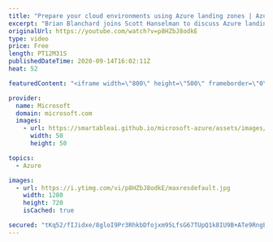 ```yaml
---
title: "Prepare your cloud environments using Azure landing zones | Azure Friday"
excerpt: "Brian Blanchard joins Scott Hanselman to discuss Azure landing zones and how you can prepare your destination Azure environment—not only to receive migrating applications, but also to balance agility, governance, and security considerations.  0:00 - Overview 0:38 - What is an Azure landing zone? 5:05"
originalUrl: https://youtube.com/watch?v=p8HZbJ8odkE
type: video
price: Free
length: PT12M31S
publishedDateTime: 2020-09-14T16:02:11Z
heat: 52

featuredContent: "<iframe width=\"800\" height=\"500\" frameborder=\"0\" src=\"https://www.youtube.com/embed/p8HZbJ8odkE\" allow=\"accelerometer; autoplay; encrypted-media; gyroscope; picture-in-picture\" allowfullscreen></iframe>"

provider:
  name: Microsoft
  domain: microsoft.com
  images:
    - url: https://smartableai.github.io/microsoft-azure/assets/images/organizations/microsoft.com-50x50.jpg
      width: 50
      height: 50

topics:
  - Azure

images:
  - url: https://i.ytimg.com/vi/p8HZbJ8odkE/maxresdefault.jpg
    width: 1280
    height: 720
    isCached: true

secured: "tKq52/fIJidxe/8gloI9Pr3RhkbDfojxm95LfsG67TUpQ1k8IU9B+ATe9RngbG/1pFmVoGVfjPA/miNpo+t4AI9KY/vJmBjUDvYWavMxWVpFT1ghl8cz3tqM8FVLRTQw4YNOwFCSJ+M3/eKsGVP6InbFcISz+c3cCKKjCws9XnqHZ97W4NaPXspzOewlRTTZ1ovKZDcBzzF+xv4d/pd2NBNJW13YP6cHUfln1JWrxa2aADFxZVd3TymI9ItHbPZ6bUSqMNhhr4cS94ScaDshxHGTADdWmGckR9ooiGvvMbqWVOflDiChDGbJJYRQcgfU+cmntuBqUhEk1W7Ga37pAq7VBWeGj/F4vOTWBPV5BdLKdX1iJPFUbYphRxkPuhZvGLm3JXltgTDGBmg8oh9psSIV0ugq/uYYQxp/rdXHAJk=;hzPo4msAXlW8G8I20cnyEA=="
---
```


